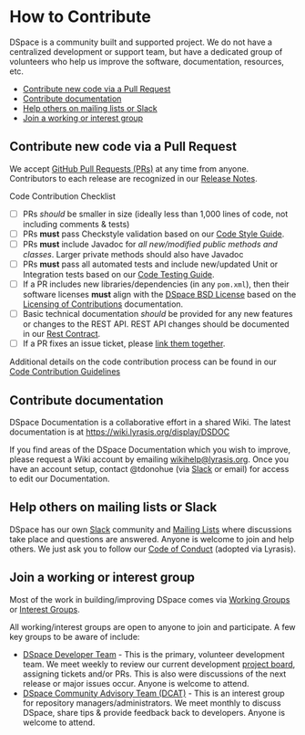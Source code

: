 # How to Contribute

DSpace is a community built and supported project. We do not have a centralized development or support team, but have a dedicated group of volunteers who help us improve the software, documentation, resources, etc.

* [Contribute new code via a Pull Request](#contribute-new-code-via-a-pull-request)
* [Contribute documentation](#contribute-documentation)
* [Help others on mailing lists or Slack](#help-others-on-mailing-lists-or-slack)
* [Join a working or interest group](#join-a-working-or-interest-group)

## Contribute new code via a Pull Request

We accept [GitHub Pull Requests (PRs)](https://docs.github.com/en/pull-requests/collaborating-with-pull-requests/proposing-changes-to-your-work-with-pull-requests/creating-a-pull-request-from-a-fork) at any time from anyone.
Contributors to each release are recognized in our [Release Notes](https://wiki.lyrasis.org/display/DSDOC8x/Release+Notes).

Code Contribution Checklist
- [ ] PRs _should_ be smaller in size (ideally less than 1,000 lines of code, not including comments & tests)
- [ ] PRs **must** pass Checkstyle validation based on our [Code Style Guide](https://wiki.lyrasis.org/display/DSPACE/Code+Style+Guide).
- [ ] PRs **must** include Javadoc for _all new/modified public methods and classes_. Larger private methods should also have Javadoc
- [ ] PRs **must** pass all automated tests and include new/updated Unit or Integration tests based on our [Code Testing Guide](https://wiki.lyrasis.org/display/DSPACE/Code+Testing+Guide).
- [ ] If a PR includes new libraries/dependencies (in any `pom.xml`), then their software licenses **must** align with the [DSpace BSD License](https://github.com/DSpace/DSpace/blob/main/LICENSE) based on the [Licensing of Contributions](https://wiki.lyrasis.org/display/DSPACE/Code+Contribution+Guidelines#CodeContributionGuidelines-LicensingofContributions) documentation.
- [ ] Basic technical documentation _should_ be provided for any new features or changes to the REST API. REST API changes should be documented in our [Rest Contract](https://github.com/DSpace/RestContract).
- [ ] If a PR fixes an issue ticket, please [link them together](https://docs.github.com/en/issues/tracking-your-work-with-issues/linking-a-pull-request-to-an-issue).

Additional details on the code contribution process can be found in our [Code Contribution Guidelines](https://wiki.lyrasis.org/display/DSPACE/Code+Contribution+Guidelines)

## Contribute documentation

DSpace Documentation is a collaborative effort in a shared Wiki. The latest documentation is at https://wiki.lyrasis.org/display/DSDOC 

If you find areas of the DSpace Documentation which you wish to improve, please request a Wiki account by emailing wikihelp@lyrasis.org.
Once you have an account setup, contact @tdonohue (via [Slack](https://wiki.lyrasis.org/display/DSPACE/Slack) or email) for access to edit our Documentation.

## Help others on mailing lists or Slack

DSpace has our own [Slack](https://wiki.lyrasis.org/display/DSPACE/Slack) community and [Mailing Lists](https://wiki.lyrasis.org/display/DSPACE/Mailing+Lists) where discussions take place and questions are answered.
Anyone is welcome to join and help others. We just ask you to follow our [Code of Conduct](https://www.lyrasis.org/about/Pages/Code-of-Conduct.aspx) (adopted via Lyrasis).

## Join a working or interest group

Most of the work in building/improving DSpace comes via [Working Groups](https://wiki.lyrasis.org/display/DSPACE/DSpace+Working+Groups) or [Interest Groups](https://wiki.lyrasis.org/display/DSPACE/DSpace+Interest+Groups).

All working/interest groups are open to anyone to join and participate.  A few key groups to be aware of include:

* [DSpace Developer Team](https://wiki.lyrasis.org/display/DSPACE/Developer+Meetings) - This is the primary, volunteer development team. We meet weekly to review our current development [project board](https://github.com/orgs/DSpace/projects), assigning tickets and/or PRs. This is also were discussions of the next release or major issues occur. Anyone is welcome to attend.
* [DSpace Community Advisory Team (DCAT)](https://wiki.lyrasis.org/display/cmtygp/DSpace+Community+Advisory+Team) - This is an interest group for repository managers/administrators. We meet monthly to discuss DSpace, share tips & provide feedback back to developers. Anyone is welcome to attend.
